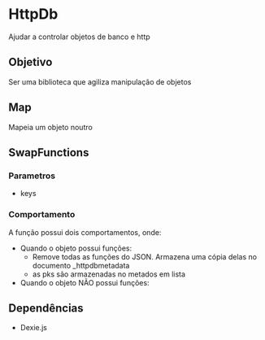 # HttpDb
Ajudar a controlar objetos de banco e http

## Objetivo
Ser uma biblioteca que agiliza manipulação de objetos

## Map
Mapeia um objeto noutro

## SwapFunctions

### Parametros
- keys


### Comportamento
A função possui dois comportamentos, onde:
- Quando o objeto possui funções:
  - Remove todas as funções do JSON. Armazena uma cópia delas no documento _httpdbmetadata
  - as pks são armazenadas no metados em lista
- Quando o objeto NÃO possui funções: 


## Dependências
- Dexie.js
